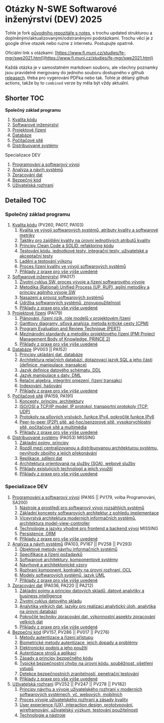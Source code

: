 # Otázky N-SWE Softwarové inženýrství (DEV) 2025

Tohle je fork [původního repozitáře s notes](https://github.com/holubond/szmgr/tree/main), s trochu updated strukturou a doplněnými/aktualizovanými/odstraněnými podotázkami. Trochu věcí je z google drive otazek nebo ruzne z internetu. Postupujte opatrně.

Oficiální link s otázkami: [https://www.fi.muni.cz/studies/fe-mgr/swe2021.html](https://www.fi.muni.cz/studies/fe-mgr/swe2021.html)

Každá otázka je v samostatném markdown souboru, ale všechny poznamky jsou pravidelně mergovany do jednoho souboru dostupného v github [releasech](https://github.com/mikulash/szmgr_2025/releases). třeba pro vygerování PDFka nebo tak. Tohle je dělaný github actions, takže by to `combined` verze by měla být vždy aktuální.

## Shorter TOC
**Společný základ programu**
1. [Kvalita kódu](1_kvalita_kodu.md)
2. [Softwarové inženýrství](2_softwarove_inzenyrstvi.md)
3. [Projektové řízení](3_projektove_rizeni.md)
4. [Databáze](4_databaze.md)
5. [Počítačové sítě](5_pocitacove_site.md)
6. [Distribuované systémy](6_distribuovane_systemy.md)

Specializace DEV
1. [Programování a softwarový vývoj](dev_1_programovani_a_softwarovy_vyvoj.md)
2. [Analýza a návrh systémů](dev_2_analyza_a_navrh.md)
3. [Zpracování dat](dev_3_zpracovani_dat.md)
4. [Bezpečný kód](dev_4_bezpecny_kod.md)
5. [Uživatelská rozhraní](dev_5_uzivatelska_rozhrani.md)

## Detailed TOC

### **Společný základ programu**

1. [Kvalita kódu](1_kvalita_kodu.md) (PV260, PA017, PA103)
   1. [Kvalita ve vývoji softwarových systémů, atributy kvality a softwarové metriky](1_kvalita_kodu.md#kvalita-ve-vývoji-softwarových-systémů-atributy-kvality-a-softwarové-metriky-16)
   2. [Taktiky pro zajištění kvality na úrovni jednotlivých atributů kvality](1_kvalita_kodu.md#taktiky-pro-zajištění-kvality-na-úrovni-jednotlivých-atributů-kvality-26)
   3. [Principy Clean Code a SOLID, refaktoring kódu](1_kvalita_kodu.md#principy-clean-code-a-solid-refaktoring-kódu-36)
   4. [Testování kódu, jednotkové testy, integrační testy, uživatelské a akceptační testy](1_kvalita_kodu.md#testování-kódu-jednotkové-testy-integrační-testy-uživatelské-a-akceptační-testy-46)
   5. [Ladění a testování výkonu](1_kvalita_kodu.md#ladění-a-testování-výkonu-56)
   6. [Proces řízení kvality ve vývoji softwarových systémů](1_kvalita_kodu.md#proces-řízení-kvality-ve-vývoji-softwarových-systémů-66)
   7. [Příklady z praxe pro vše výše uvedené](1_kvalita_kodu.md#notes)
2. [Softwarové inženýrství](2_softwarove_inzenyrstvi.md) (PA017)
   1. [Životní cyklus SW, proces vývoje a řízení softwarového vývoje](2_softwarove_inzenyrstvi.md#životní-cyklus-sw-proces-vývoje-a-řízení-softwarového-vývoje-15)
   2. [Metodika (Rational) Unified Process (UP, RUP), agilní metodiky a principy agilního vývoje SW](2_softwarove_inzenyrstvi.md#metodika-rational-unified-process-up-rup-25)
   3. [Nasazení a provoz softwarových systémů](2_softwarove_inzenyrstvi.md#nasazení-a-provoz-softwarových-systémů-45)
   4. [Údržba softwarových systémů, znovupoužitelnost](2_softwarove_inzenyrstvi.md#údržba-softwarových-systémů-znovupoužitelnost-55)
   5. [Příklady z praxe pro vše výše uvedené](2_softwarove_inzenyrstvi.md#agilní-metodiky-a-principy-agilního-vývoje-sw-35)
3. [Projektové řízení](3_projektove_rizeni.md) (PA179)
   1. [Plánování, řízení rizik, role modelů v projektovém řízení](3_projektove_rizeni.md#plánování-18)
   2. [Ganttovy diagramy, síťová analýza, metoda kritické cesty (CPM)](3_projektove_rizeni.md#ganttovy-diagramy-48)
   3. [Program Evaluation and Review Technique (PERT)](3_projektove_rizeni.md#program-evaluation-and-review-technique-pert-78)
   4. [Mezinárodní standardy a metodiky projektového řízení (PMI Project Management Body of Knowledge, PRINCE 2)](3_projektove_rizeni.md#mezinárodní-standardy-a-metodiky-projektového-řízení-88)
   5. [Příklady z praxe pro vše výše uvedené](3_projektove_rizeni.md#notes)
4. [Databáze](4_databaze.md) (PV003 || PA152)
   1. [Principy ukládání dat, databáze](4_databaze.md#principy-ukládání-dat-databáze-17)
   2. [Architektura relačních databází, dotazovací jazyk SQL a jeho části (definice, manipulace, transakce)](4_databaze.md#architektura-relačních-databází-dotazovací-jazyk-sql-a-jeho-části-27)
   3. [Jazyk definice datového schématu, DDL](4_databaze.md#jazyk-definice-datového-schématu-ddl-37)
   4. [Jazyk manipulace s daty, DML](4_databaze.md#jazyk-manipulace-s-daty-dml-47)
   5. [Relační algebra, integritní omezení, řízení transakcí](4_databaze.md#relační-algebra-integritní-omezení-řízení-transakcí-57)
   6. [Indexování, hašování](4_databaze.md#indexování-hašování-67)
   7. [Příklady z praxe pro vše výše uvedené](4_databaze.md#příklady-z-praxe-pro-vše-výše-uvedené-77)
5. [Počítačové sítě](5_pocitacove_site.md) (PA159, PA191)
   1. [Koncepty, principy, architektury](5_pocitacove_site.md#koncepty-principy-architektury-15)
   2. [ISO/OSI a TCP/IP model, IP protokol, transportní protokoly (TCP, UDP)](5_pocitacove_site.md#isoosi-a-tcpip-model-ip-protokol-transportní-protokoly-25)
   3. [Protokoly na síťových vrstvách, funkce IPv4, pokročilé funkce IPv6](5_pocitacove_site.md#protokoly-na-síťových-vrstvách-funkce-ipv4-pokročilé-funkce-ipv6-35)
   4. [Peer-to-peer (P2P) sítě, ad-hoc/senzorové sítě, vysokorychlostní sítě, počítačové sítě a multimédia](5_pocitacove_site.md#peer-to-peer-sítě-ad-hocsenzorové-sítě-vysokorychlostní-sítě-počítačové-sítě-a-multimédia-45)
   5. [Příklady z praxe pro vše výše uvedené](5_pocitacove_site.md#příklady-z-praxe-pro-vše-výše-uvedené-55)
6. [Distribuované systémy](6_distribuovane_systemy.md) (PA053) MISSING
   1. [Základní pojmy, principy](6_distribuovane_systemy.md#základní-pojmy-principy-16)
   2. [Rozdíl mezi centralizovanou a distribuovanou architekturou systému, nevýhody obojího a jejich překonávání](6_distribuovane_systemy.md#rozdíl-mezi-centralizovanou-a-distribuovanou-architekturou-systému-nevýhody-obojího-a-jejich-překonávání-26)
   3. [Replikace, sdílení dat](6_distribuovane_systemy.md#replikace-sdílení-dat-36)
   4. [Architektura orientovaná na služby (SOA), webové služby](6_distribuovane_systemy.md#architektura-orientovaná-na-služby-soa-webové-služby-46)
   5. [Příklady existujících technologií a jejich využití](6_distribuovane_systemy.md#příklady-existujících-technologií-a-jejich-využití-56)
   6. [Příklady z praxe pro vše výše uvedené](6_distribuovane_systemy.md#příklady-z-praxe-pro-vše-výše-uvedené-66)

### **Specializace DEV**

1. [Programování a softwarový vývoj](dev_1_programovani_a_softwarovy_vyvoj.md) (PA165 || PV179, volba Programování, SA200)
   1. [Nástroje a prostředí pro softwarový vývoj rozsáhlých systémů](dev_1_programovani_a_softwarovy_vyvoj.md#nástroje-a-prostředí-pro-softwarový-vývoj-rozsáhlých-systémů-16)
   2. [Základní koncepty softwarových architektur z pohledu implementace](dev_1_programovani_a_softwarovy_vyvoj.md#základní-koncepty-softwarových-architektur-z-pohledu-implementace-26)
   3. [Vícevrstvá architektura moderních informačních systémů, architektura model-view-controller](dev_1_programovani_a_softwarovy_vyvoj.md#vícevrstvá-architektura-moderních-informačních-systémů-architektura-model-view-controller-36)
   4. [Technologie a jazyky vhodné pro frontend a backend vývoj](dev_1_programovani_a_softwarovy_vyvoj.md#technologie-a-jazyky-vhodné-pro-frontend-a-backend-vývoj-46) MISSING
   5. [Persistence, ORM](dev_1_programovani_a_softwarovy_vyvoj.md#persistence-orm-56)
   6. [Příklady z praxe pro vše výše uvedené](dev_1_programovani_a_softwarovy_vyvoj.md#příklady-z-praxe-pro-vše-výše-uvedené-66)
2. [Analýza a návrh systémů](dev_2_analyza_a_navrh.md) (PA103, PV167 || PV258 || PV293)
   1. [Objektové metody návrhu informačních systémů](dev_2_analyza_a_navrh.md#objektové-metody-návrhu-informačních-systémů-16)
   2. [Specifikace a řízení požadavků](dev_2_analyza_a_navrh.md#specifikace-a-řízení-požadavků-26)
   3. [Softwarové architektury, komponentové systémy](dev_2_analyza_a_navrh.md#softwarové-architektury-komponentové-systémy-36)
   4. [Návrhové a architektonické vzory](dev_2_analyza_a_navrh.md#návrhové-a-architektonické-vzory-46)
   5. [Rozhraní komponent, kontrakty na úrovni rozhraní, OCL](dev_2_analyza_a_navrh.md#rozhraní-komponent-kontrakty-na-úrovni-rozhraní-ocl-56)
   6. [Modely softwarových systémů, jazyk UML](dev_2_analyza_a_navrh.md#modely-softwarových-systémů-jazyk-uml-66)
   7. [Příklady z praxe pro vše výše uvedené](dev_2_analyza_a_navrh.md#notes)
3. [Zpracování dat](dev_3_zpracovani_dat.md) (PA036, PA220 || PA212)
   1. [Základní pojmy a principy datových skladů, datové analytiky a business intelligence](dev_3_zpracovani_dat.md#základní-pojmy-a-principy-datových-skladů-datové-analytiky-a-business-intelligence-15)
   2. [Životní cyklus datového skladu](dev_3_zpracovani_dat.md#životní-cyklus-datového-skladu-25)
   3. [Analytika velkých dat, jazyky pro realizaci analytický úloh, analytika na úrovni databází](dev_3_zpracovani_dat.md#analytika-velkých-dat-jazyky-pro-realizaci-analytický-úloh-analytika-na-úrovni-databází-35)
   4. [Pokročilé techniky zpracování dat, výkonnostní aspekty zpracování velkých dat](dev_3_zpracovani_dat.md#pokročilé-techniky-zpracování-dat-výkonnostní-aspekty-zpracování-velkých-dat-45)
   5. [Příklady z praxe pro vše výše uvedené](dev_3_zpracovani_dat.md#notes)
4. [Bezpečný kód](dev_4_bezpecny_kod.md) (PV157, PV286 || PV017 || PV276)
   1. [Metody autentizace a řízení přístupu](dev_4_bezpecny_kod.md#metody-autentizace-a-řízení-přístupu-18)
   2. [Biometrické metody autentizace, jejich dopady a problémy](dev_4_bezpecny_kod.md#biometrické-metody-autentizace-jejich-dopady-a-problémy-28)
   3. [Elektronický podpis a jeho použití](dev_4_bezpecny_kod.md#elektronický-podpis-a-jeho-použití-38)
   4. [Autentizace strojů a aplikací](dev_4_bezpecny_kod.md#autentizace-strojů-a-aplikací-48)
   5. [Zásady a principy bezpečného kódu](dev_4_bezpecny_kod.md#zásady-a-principy-bezpečného-kódu-58)
   6. [Typické bezpečnostní chyby na úrovni kódu, souběžnost, ošetření vstupů](dev_4_bezpecny_kod.md#typické-bezpečnostní-chyby-na-úrovni-kódu-souběžnost-ošetření-vstupů-68)
   7. [Detekce bezpečnostních zranitelností, penetrační testování](dev_4_bezpecny_kod.md#detekce-bezpečnostních-zranitelností-penetrační-testování-78)
   8. [Příklady z praxe pro vše výše uvedené](dev_4_bezpecny_kod.md#notes)
5. [Uživatelská rozhraní](dev_5_uzivatelska_rozhrani.md) (PV252 || PV247 || PV278 || PV182)
   1. [Principy návrhu a vývoje uživatelského rozhraní v moderních softwarových systémech, vč. webových, mobilních](dev_5_uzivatelska_rozhrani.md#principy-návrhu-a-vývoje-uživatelského-rozhraní-v-moderních-softwarových-systémech-vč-webových-mobilních-14)
   2. [Proces vývoje uživatelského rozhraní a zásady kvality](dev_5_uzivatelska_rozhrani.md#proces-vývoje-uživatelského-rozhraní-a-zásady-kvality-24)
   3. [User experience (UX), interaction design, prototypování, wireframování, uživatelský výzkum, testování použitelnosti](dev_5_uzivatelska_rozhrani.md#user-experience-ux-interaction-design-prototypování-wireframování-uživatelský-výzkum-testování-použitelnosti-34)
   4. [Technologie a nástroje](dev_5_uzivatelska_rozhrani.md#technologie-a-nástroje-44)
